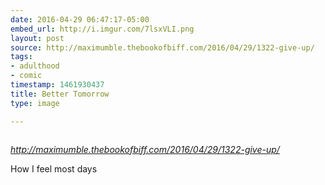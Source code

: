 ```yaml
---
date: 2016-04-29 06:47:17-05:00
embed_url: http://i.imgur.com/7lsxVLI.png
layout: post
source: http://maximumble.thebookofbiff.com/2016/04/29/1322-give-up/
tags:
- adulthood
- comic
timestamp: 1461930437
title: Better Tomorrow
type: image

---
```

<img src="http://i.imgur.com/7lsxVLI.png" alt="" />

<cite>http://maximumble.thebookofbiff.com/2016/04/29/1322-give-up/</cite>

How I feel most days
